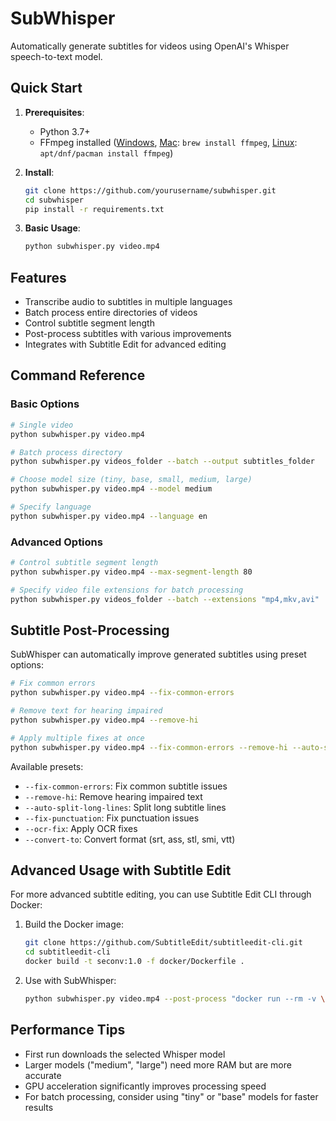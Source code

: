 # SubWhisper

Automatically generate subtitles for videos using OpenAI's Whisper speech-to-text model.

## Quick Start

1. **Prerequisites**: 
   - Python 3.7+
   - FFmpeg installed ([Windows](https://www.gyan.dev/ffmpeg/builds/), [Mac](https://brew.sh/): `brew install ffmpeg`, [Linux](https://ffmpeg.org/download.html): `apt/dnf/pacman install ffmpeg`)

2. **Install**:
   ```bash
   git clone https://github.com/yourusername/subwhisper.git
   cd subwhisper
   pip install -r requirements.txt
   ```

3. **Basic Usage**:
   ```bash
   python subwhisper.py video.mp4
   ```

## Features

- Transcribe audio to subtitles in multiple languages
- Batch process entire directories of videos
- Control subtitle segment length
- Post-process subtitles with various improvements
- Integrates with Subtitle Edit for advanced editing

## Command Reference

### Basic Options

```bash
# Single video
python subwhisper.py video.mp4

# Batch process directory
python subwhisper.py videos_folder --batch --output subtitles_folder

# Choose model size (tiny, base, small, medium, large)
python subwhisper.py video.mp4 --model medium

# Specify language
python subwhisper.py video.mp4 --language en
```

### Advanced Options

```bash
# Control subtitle segment length
python subwhisper.py video.mp4 --max-segment-length 80

# Specify video file extensions for batch processing
python subwhisper.py videos_folder --batch --extensions "mp4,mkv,avi"
```

## Subtitle Post-Processing

SubWhisper can automatically improve generated subtitles using preset options:

```bash
# Fix common errors
python subwhisper.py video.mp4 --fix-common-errors

# Remove text for hearing impaired
python subwhisper.py video.mp4 --remove-hi

# Apply multiple fixes at once
python subwhisper.py video.mp4 --fix-common-errors --remove-hi --auto-split-long-lines
```

Available presets:
- `--fix-common-errors`: Fix common subtitle issues
- `--remove-hi`: Remove hearing impaired text
- `--auto-split-long-lines`: Split long subtitle lines
- `--fix-punctuation`: Fix punctuation issues
- `--ocr-fix`: Apply OCR fixes
- `--convert-to`: Convert format (srt, ass, stl, smi, vtt)

## Advanced Usage with Subtitle Edit

For more advanced subtitle editing, you can use Subtitle Edit CLI through Docker:

1. Build the Docker image:
   ```bash
   git clone https://github.com/SubtitleEdit/subtitleedit-cli.git
   cd subtitleedit-cli
   docker build -t seconv:1.0 -f docker/Dockerfile .
   ```

2. Use with SubWhisper:
   ```bash
   python subwhisper.py video.mp4 --post-process "docker run --rm -v \"$(pwd)\":/subtitles seconv:1.0 /subtitles/INPUT_FILE_BASENAME subrip /fixcommonerrors"
   ```

## Performance Tips

- First run downloads the selected Whisper model
- Larger models ("medium", "large") need more RAM but are more accurate
- GPU acceleration significantly improves processing speed
- For batch processing, consider using "tiny" or "base" models for faster results 
